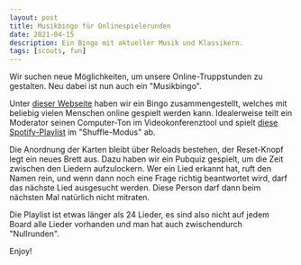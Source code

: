 ```yaml
---
layout: post
title: Musikbingo für Onlinespielerunden
date: 2021-04-15
description: Ein Bingo mit aktueller Musik und Klassikern.
tags: [scouts, fun]
---
```


Wir suchen neue Möglichkeiten, um unsere Online-Truppstunden zu gestalten. Neu dabei ist nun auch ein "Musikbingo".

Unter [dieser Webseite](https://introverts.xyz/music/) haben wir ein Bingo zusammengestellt, welches mit beliebig vielen Menschen online gespielt werden kann.
Idealerweise teilt ein Moderator seinen Computer-Ton im Videokonferenztool und spielt [diese Spotify-Playlist](https://open.spotify.com/playlist/0qwv1ggPjITu2aj8ZUqjyr?si=tHF691ZlS6Sximaab03CeA) im "Shuffle-Modus" ab.

Die Anordnung der Karten bleibt über Reloads bestehen, der Reset-Knopf legt ein neues Brett aus.
Dazu haben wir ein Pubquiz gespielt, um die Zeit zwischen den Liedern aufzulockern.
Wer ein Lied erkannt hat, ruft den Namen rein, und wenn dann noch eine Frage richtig beantwortet wird, darf das nächste Lied ausgesucht werden.
Diese Person darf dann beim nächsten Mal natürlich nicht mitraten.

Die Playlist ist etwas länger als 24 Lieder, es sind also nicht auf jedem Board alle Lieder vorhanden und man hat auch zwischendurch "Nullrunden".

Enjoy!